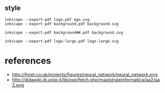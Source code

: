 style
---

```
inkscape --export-pdf logo.pdf ogo.svg
inkscape --export-pdf background.pdf background.svg
```

```
inkscape --export-pdf background##.pdf background.svg
```


```
inkscape --export-pdf logo-large.pdf logo-large.svg
```




# references
* http://jhnet.co.uk/projects/figures/neural_network/neural_network.png
* http://didawiki.di.unipi.it/lib/exe/fetch.php/magistraleinformatica/aa2/aa2.png

